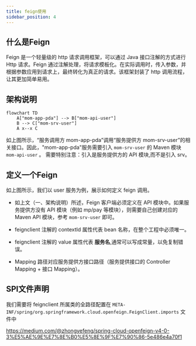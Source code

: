 ```yaml
---
title: feign使用
sidebar_position: 4
---
```


## 什么是Feign
Feign 是一个轻量级的 http 请求调用框架，可以通过 Java 接口注解的方式进行 Http 请求。Feign 通过注解处理，将请求模板化。在实际调用时，传入参数，并根据参数应用到请求上，最终转化为真正的请求。该框架封装了 http 调用流程，让其更加简单易用。

## 架构说明

```mermaid
flowchart TD
    A["mom-app-pda"] --> B["mom-api-user"]
    B --> C["mom-srv-user"]
    A x--x C

```

如上图所示，“服务调用方 mom-app-pda”调用“服务提供方 mom-srv-user”的相关接口。因此，"mom-app-pda"服务需要引入 `mom-srv-user` 的 Maven 模块 `mom-api-user` 。 需要特别注意：引入是服务提供方的 API 模块,而不是引入 srv。

## 定义一个Feign

如上图所示，我们以 user 服务为例，展示如何定义 feign 调用。

- 如上文（一、架构说明）所述，Feign 客户端必须定义在 API 模块中。如果服务提供方没有 API 模块（例如 mp/pay 等模块），则需要自己创建对应的 Maven API 模块，参考 `mom-srv-user` 即可。

- feignclient 注解的 contextId 属性代表 bean 名称，在整个工程中必须唯一。

- feignclient 注解的 value 属性代表 **服务名**,通常可以写成常量，以免复制错误。

- Mapping 路径对应服务提供方接口路径（服务提供接口的 Controller Mapping + 接口 Mapping）。

## SPI文件声明

我们需要将 feignclient 所属类的全路径配置在 `META-INF/spring/org.springframework.cloud.openfeign.FeignClient.imports` 文件中

https://medium.com/@zhongyefeng/spring-cloud-openfeign-v4-0-3%E5%AE%9E%E7%8E%B0%E5%8E%9F%E7%90%86-5e486e4a70f1